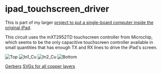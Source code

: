 # ipad_touchscreen_driver

This is part of my larger [project to put a single-board computer inside the original iPad](https://hackaday.io/project/177256-put-a-modern-sbc-into-an-original-ipad).

This circuit uses the mXT2952TD touchscreen controller from Microchip, which seems to be the only capacitive touchscreen controller available in small quantities that has enough TX and RX lines to drive the iPad's screen.


![Top](https://github.com/EvanKrall/ipad_touchscreen_driver/releases/latest/top.svg)
![In1_Cu](https://github.com/EvanKrall/ipad_touchscreen_driver/releases/latest/In1_Cu.svg)
![In2_Cu](https://github.com/EvanKrall/ipad_touchscreen_driver/releases/latest/In2_Cu.svg)
![Bottom](https://github.com/EvanKrall/ipad_touchscreen_driver/releases/latest/bottom.svg)

[Gerbers](https://github.com/EvanKrall/ipad_touchscreen_driver/releases/latest/gerbers.zip)
[SVGs for all copper layers](https://github.com/EvanKrall/ipad_touchscreen_driver/releases/latest/gerbers.zip)
